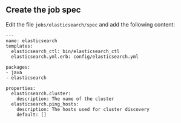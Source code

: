 ## Create the job spec

Edit the file `jobs/elasticsearch/spec` and add the following content:

```
---
name: elasticsearch
templates:
  elasticsearch_ctl: bin/elasticsearch_ctl
  elasticsearch.yml.erb: config/elasticsearch.yml

packages:
- java
- elasticsearch

properties:
  elasticsearch.cluster:
    description: The name of the cluster
  elasticsearch.ping_hosts:
    description: The hosts used for cluster discovery
    default: []
```
